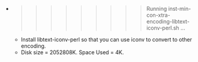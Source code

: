 * >>>>>>>>> Running inst-min-con-xtra-encoding-libtext-iconv-perl.sh ...
  * Install libtext-iconv-perl so that you can use iconv to convert to other encoding.
  * Disk size = 2052808K. Space Used = 4K.
